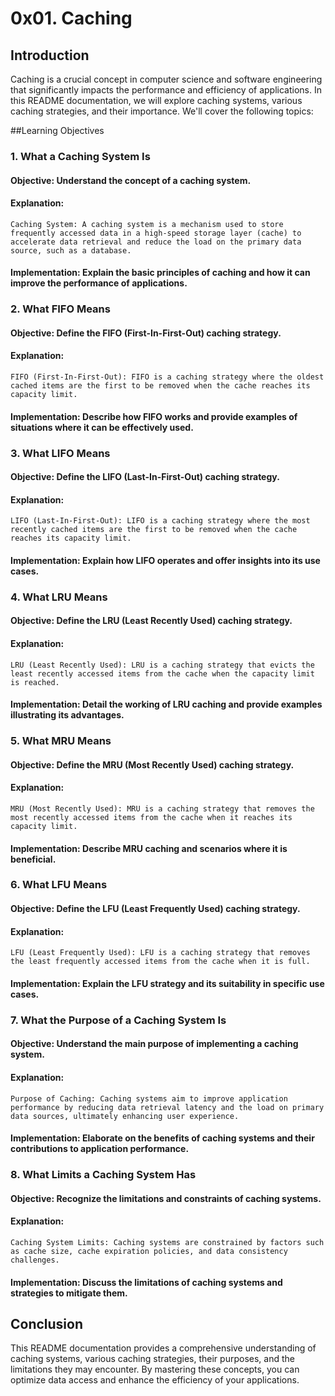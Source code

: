 # 0x01. Caching


## Introduction

Caching is a crucial concept in computer science and software engineering that significantly impacts the performance and efficiency of applications. In this README documentation, we will explore caching systems, various caching strategies, and their importance. We'll cover the following topics:

##Learning Objectives

### 1. What a Caching System Is

#### Objective: Understand the concept of a caching system.

#### Explanation:

    Caching System: A caching system is a mechanism used to store frequently accessed data in a high-speed storage layer (cache) to accelerate data retrieval and reduce the load on the primary data source, such as a database.

#### Implementation: Explain the basic principles of caching and how it can improve the performance of applications.

### 2. What FIFO Means

#### Objective: Define the FIFO (First-In-First-Out) caching strategy.

#### Explanation:

    FIFO (First-In-First-Out): FIFO is a caching strategy where the oldest cached items are the first to be removed when the cache reaches its capacity limit.

#### Implementation: Describe how FIFO works and provide examples of situations where it can be effectively used.

### 3. What LIFO Means

#### Objective: Define the LIFO (Last-In-First-Out) caching strategy.

#### Explanation:

    LIFO (Last-In-First-Out): LIFO is a caching strategy where the most recently cached items are the first to be removed when the cache reaches its capacity limit.

#### Implementation: Explain how LIFO operates and offer insights into its use cases.

### 4. What LRU Means

#### Objective: Define the LRU (Least Recently Used) caching strategy.

#### Explanation:

    LRU (Least Recently Used): LRU is a caching strategy that evicts the least recently accessed items from the cache when the capacity limit is reached.

#### Implementation: Detail the working of LRU caching and provide examples illustrating its advantages.

### 5. What MRU Means

#### Objective: Define the MRU (Most Recently Used) caching strategy.

#### Explanation:

    MRU (Most Recently Used): MRU is a caching strategy that removes the most recently accessed items from the cache when it reaches its capacity limit.

#### Implementation: Describe MRU caching and scenarios where it is beneficial.

### 6. What LFU Means

#### Objective: Define the LFU (Least Frequently Used) caching strategy.

#### Explanation:

    LFU (Least Frequently Used): LFU is a caching strategy that removes the least frequently accessed items from the cache when it is full.

#### Implementation: Explain the LFU strategy and its suitability in specific use cases.

### 7. What the Purpose of a Caching System Is

#### Objective: Understand the main purpose of implementing a caching system.

#### Explanation:

    Purpose of Caching: Caching systems aim to improve application performance by reducing data retrieval latency and the load on primary data sources, ultimately enhancing user experience.

#### Implementation: Elaborate on the benefits of caching systems and their contributions to application performance.

### 8. What Limits a Caching System Has

#### Objective: Recognize the limitations and constraints of caching systems.

#### Explanation:

    Caching System Limits: Caching systems are constrained by factors such as cache size, cache expiration policies, and data consistency challenges.

#### Implementation: Discuss the limitations of caching systems and strategies to mitigate them.

## Conclusion

This README documentation provides a comprehensive understanding of caching systems, various caching strategies, their purposes, and the limitations they may encounter. By mastering these concepts, you can optimize data access and enhance the efficiency of your applications.

